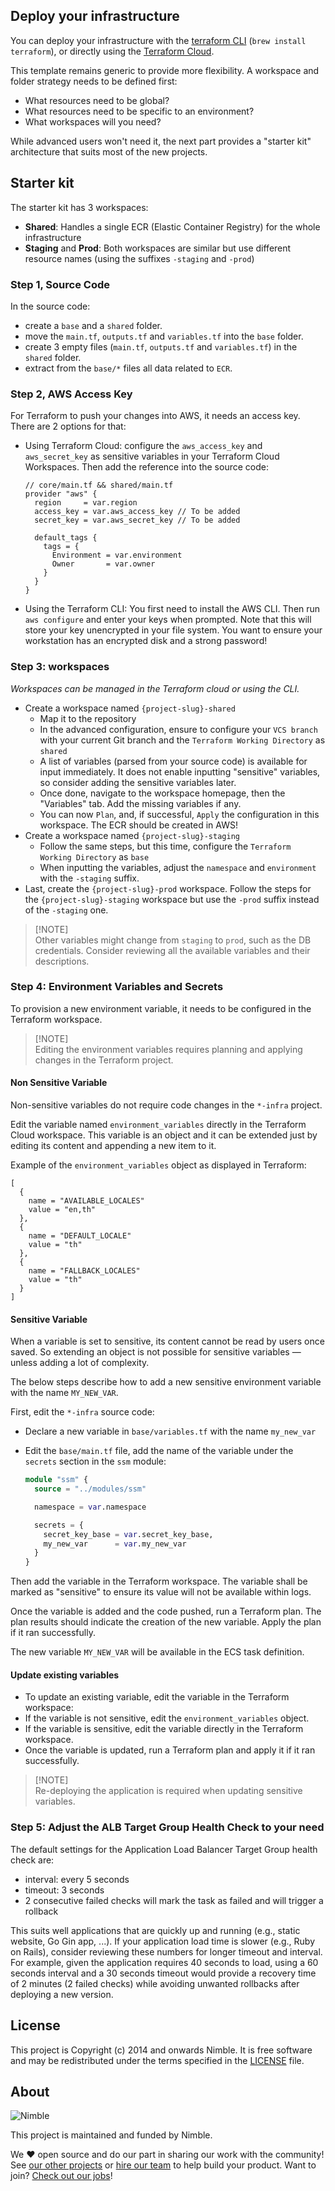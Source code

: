 ## Deploy your infrastructure

You can deploy your infrastructure with the [terraform CLI](https://learn.hashicorp.com/collections/terraform/cli) (`brew install terraform`), or directly using the [Terraform Cloud](https://cloud.hashicorp.com/products/terraform).

This template remains generic to provide more flexibility.
A workspace and folder strategy needs to be defined first:

- What resources need to be global?
- What resources need to be specific to an environment?
- What workspaces will you need?

While advanced users won't need it, the next part provides a "starter kit" architecture that suits most of the new projects.

## Starter kit

The starter kit has 3 workspaces:

- **Shared**: Handles a single ECR (Elastic Container Registry) for the whole infrastructure
- **Staging** and **Prod**: Both workspaces are similar but use different resource names (using the suffixes `-staging` and `-prod`)

### Step 1, Source Code

In the source code:

- create a `base` and a `shared` folder.
- move the `main.tf`, `outputs.tf` and `variables.tf` into the `base` folder.
- create 3 empty files (`main.tf`, `outputs.tf` and `variables.tf`) in the `shared` folder.
- extract from the `base/*` files all data related to `ECR`.

### Step 2, AWS Access Key

For Terraform to push your changes into AWS, it needs an access key. There are 2 options for that:

- Using Terraform Cloud: configure the `aws_access_key` and `aws_secret_key` as sensitive variables in your Terraform Cloud Workspaces. Then add the reference into the source code:

  ```hcl
  // core/main.tf && shared/main.tf
  provider "aws" {
    region     = var.region
    access_key = var.aws_access_key // To be added
    secret_key = var.aws_secret_key // To be added

    default_tags {
      tags = {
        Environment = var.environment
        Owner       = var.owner
      }
    }
  }
  ```

- Using the Terraform CLI: You first need to install the AWS CLI. Then run `aws configure` and enter your keys when prompted.
  Note that this will store your key unencrypted in your file system. You want to ensure your workstation has an encrypted disk and a strong password!

### Step 3: workspaces

_Workspaces can be managed in the Terraform cloud or using the CLI._

- Create a workspace named `{project-slug}-shared`
  - Map it to the repository
  - In the advanced configuration, ensure to configure your `VCS branch` with your current Git branch and the `Terraform Working Directory` as `shared`
  - A list of variables (parsed from your source code) is available for input immediately. It does not enable inputting "sensitive" variables, so consider adding the sensitive variables later.
  - Once done, navigate to the workspace homepage, then the "Variables" tab. Add the missing variables if any.
  - You can now `Plan`, and, if successful, `Apply` the configuration in this workspace. The ECR should be created in AWS!
- Create a workspace named `{project-slug}-staging`
  - Follow the same steps, but this time, configure the `Terraform Working Directory` as `base`
  - When inputting the variables, adjust the `namespace` and `environment` with the `-staging` suffix.
- Last, create the `{project-slug}-prod` workspace. Follow the steps for the `{project-slug}-staging` workspace but use the `-prod` suffix instead of the `-staging` one.

> [!NOTE]\
> Other variables might change from `staging` to `prod`, such as the DB credentials. Consider reviewing all the available variables and their descriptions.

### Step 4: Environment Variables and Secrets

To provision a new environment variable, it needs to be configured in the Terraform workspace.

> [!NOTE]\
> Editing the environment variables requires planning and applying changes in the Terraform project.

#### Non Sensitive Variable

Non-sensitive variables do not require code changes in the `*-infra` project.

Edit the variable named `environment_variables` directly in the Terraform Cloud workspace.
This variable is an object and it can be extended just by editing its content and appending a new item to it.

Example of the `environment_variables` object as displayed in Terraform:

```hcl
[
  {
    name = "AVAILABLE_LOCALES"
    value = "en,th"
  },
  {
    name = "DEFAULT_LOCALE"
    value = "th"
  },
  {
    name = "FALLBACK_LOCALES"
    value = "th"
  }
]
```

#### Sensitive Variable

When a variable is set to sensitive, its content cannot be read by users once saved.
So extending an object is not possible for sensitive variables — unless adding a lot of complexity.

The below steps describe how to add a new sensitive environment variable with the name `MY_NEW_VAR`.

First, edit the `*-infra` source code:

- Declare a new variable in `base/variables.tf` with the name `my_new_var`
- Edit the `base/main.tf` file, add the name of the variable under the `secrets` section in the `ssm` module:

  ```terraform
  module "ssm" {
    source = "../modules/ssm"

    namespace = var.namespace

    secrets = {
      secret_key_base = var.secret_key_base,
      my_new_var      = var.my_new_var
    }
  }
  ```

Then add the variable in the Terraform workspace.
The variable shall be marked as "sensitive" to ensure its value will not be available within logs.

Once the variable is added and the code pushed, run a Terraform plan.
The plan results should indicate the creation of the new variable.
Apply the plan if it ran successfully.

The new variable `MY_NEW_VAR` will be available in the ECS task definition.

#### Update existing variables

- To update an existing variable, edit the variable in the Terraform workspace:
- If the variable is not sensitive, edit the `environment_variables` object.
- If the variable is sensitive, edit the variable directly in the Terraform workspace.
- Once the variable is updated, run a Terraform plan and apply it if it ran successfully.

> [!NOTE]\
> Re-deploying the application is required when updating sensitive variables.

### Step 5: Adjust the ALB Target Group Health Check to your need

The default settings for the Application Load Balancer Target Group health check are:

- interval: every 5 seconds
- timeout: 3 seconds
- 2 consecutive failed checks will mark the task as failed and will trigger a rollback

This suits well applications that are quickly up and running (e.g., static website, Go Gin app, ...).
If your application load time is slower (e.g., Ruby on Rails), consider reviewing these numbers for longer timeout and interval.
For example, given the application requires 40 seconds to load, using a 60 seconds interval and a 30 seconds timeout would provide a recovery time of 2 minutes (2 failed checks) while avoiding unwanted rollbacks after deploying a new version.

## License

This project is Copyright (c) 2014 and onwards Nimble. It is free software and may be redistributed under the terms specified in the [LICENSE] file.

[LICENSE]: /LICENSE

## About

![Nimble](https://assets.nimblehq.co/logo/dark/logo-dark-text-160.png)

This project is maintained and funded by Nimble.

We ❤️ open source and do our part in sharing our work with the community!
See [our other projects][community] or [hire our team][hire] to help build your product.
Want to join? [Check out our jobs][jobs]!

[community]: https://github.com/nimblehq
[hire]: https://nimblehq.co/
[jobs]: https://jobs.nimblehq.co/
